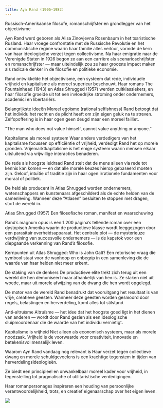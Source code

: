 ```yaml
---
title: Ayn Rand (1905–1982)
---
```

Russisch-Amerikaanse filosofe, romanschrijfster en grondlegger van het objectivisme

Ayn Rand werd geboren als Alisa Zinovjevna Rosenbaum in het tsaristische Rusland. Haar vroege confrontatie met de Russische Revolutie en het communistische regime waarin haar familie alles verloor, vormde de kern van haar ideologische verzet tegen collectivisme. Na haar emigratie naar de Verenigde Staten in 1926 begon ze aan een carrière als scenarioschrijfster en romanschrijfster — maar uiteindelijk zou ze haar grootste impact maken als radicale denker in de filosofie en politieke economie.

Rand ontwikkelde het objectivisme, een systeem dat rede, individuele vrijheid en kapitalisme als moreel superieur beschouwt. Haar romans The Fountainhead (1943) en Atlas Shrugged (1957) werden cultklassiekers, en haar filosofie groeide uit tot een invloedrijke stroming onder ondernemers, academici en libertariërs.

Belangrijkste ideeën
Moreel egoïsme (rational selfishness)
Rand betoogt dat het individu het recht en de plicht heeft om zijn eigen geluk na te streven. Zelfopoffering is in haar ogen geen deugd maar een moreel failliet.

“The man who does not value himself, cannot value anything or anyone.”

Kapitalisme als moreel systeem
Waar andere verdedigers van het kapitalisme focussen op efficiëntie of vrijheid, verdedigt Rand het op morele gronden. Vrijemarktkapitalisme is het enige systeem waarin mensen elkaar uitsluitend via vrijwillige interacties benaderen.

De rede als hoogste leidraad
Rand stelt dat de mens alleen via rede tot kennis kan komen — en dat alle morele keuzes hierop gebaseerd moeten zijn. Geloof, intuïtie of traditie zijn in haar ogen irrationele fundamenten voor moraal of politiek.

De held als producent
In Atlas Shrugged worden ondernemers, wetenschappers en kunstenaars afgeschilderd als de echte helden van de samenleving. Wanneer deze “Atlasen” besluiten te stoppen met dragen, stort de wereld in.

Atlas Shrugged (1957)
Een filosofische roman, manifest en waarschuwing

Rand’s magnum opus is een 1.200 pagina’s tellende roman over een dystopisch Amerika waarin de productieve klasse wordt leeggezogen door een parasitair overheidsapparaat. Het centrale plot — de mysterieuze verdwijning van succesvolle ondernemers — is de kapstok voor een diepgaande verkenning van Rand’s filosofie.

Kernpunten uit Atlas Shrugged:
Who is John Galt?
Een retorische vraag die symbool staat voor de wanhoop en onbegrip in een samenleving die de waarde van haar helden niet meer erkent.

De staking van de denkers
De productieve elite trekt zich terug uit een wereld die hen demoniseert maar afhankelijk van hen is. Ze staken niet uit woede, maar uit morele afwijzing van de dwang die hen wordt opgelegd.

De motor van de wereld
Rand benadrukt dat vooruitgang het resultaat is van vrije, creatieve geesten. Wanneer deze geesten worden gesmoord door regels, belastingen en herverdeling, komt alles tot stilstand.

Anti-altruïsme
Altruïsme — het idee dat het hoogste goed ligt in het dienen van anderen — wordt door Rand gezien als een ideologische sluipmoordenaar die de waarde van het individu vernietigt.

Kapitalisme is vrijheid
Niet alleen als economisch systeem, maar als morele noodzaak. Vrijheid is de voorwaarde voor creativiteit, innovatie en betekenisvol menselijk leven.

Waarom Ayn Rand vandaag nog relevant is
Haar verzet tegen collectieve dwang en morele schuldgevoelens is een krachtige tegenstem in tijden van herverdelingsideologieën.

Ze biedt een principieel en onwankelbaar moreel kader voor vrijheid, in tegenstelling tot pragmatische of utilitaristische verdedigingen.

Haar romanpersonages inspireren een houding van persoonlijke verantwoordelijkheid, trots, en creatief eigenaarschap over het eigen leven.

![](/uploads/ayn-rand.png)
